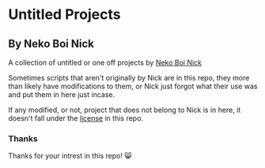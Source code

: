 # Untitled Projects
## By Neko Boi Nick

A collection of untitled or one off projects by [Neko Boi Nick](https://github.com)

Sometimes scripts that aren't originally by Nick are in this repo, they more than likely have modifications to them, or Nick just forgot what their use was and put them in here just incase.

If any modified, or not, project that does not belong to Nick is in here, it doesn't fall under the [license](./LICENSE) in this repo.

### Thanks

Thanks for your intrest in this repo! 😸

